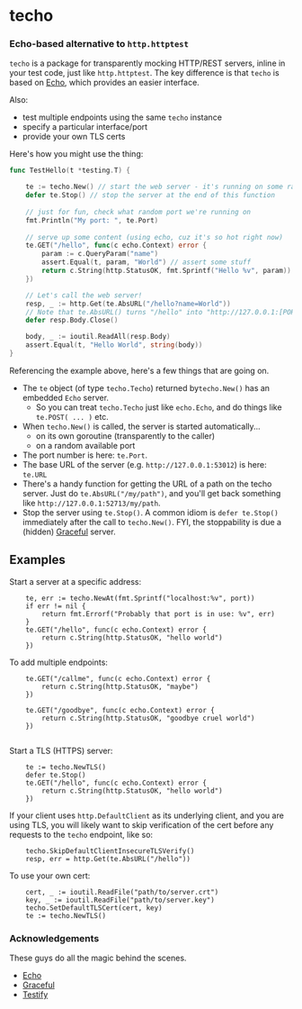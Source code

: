 # techo

### Echo-based alternative to `http.httptest`

`techo` is a package for transparently mocking HTTP/REST servers, inline in your
test code, just like `http.httptest`. The key difference is that `techo` is based
on [Echo](https://github.com/labstack/echo), which provides an easier interface.

Also:
- test multiple endpoints using the same `techo` instance
- specify a particular interface/port
- provide your own TLS certs

Here's how you might use the thing:

```go
func TestHello(t *testing.T) {

	te := techo.New() // start the web server - it's running on some random port now
	defer te.Stop() // stop the server at the end of this function
	
	// just for fun, check what random port we're running on
	fmt.Println("My port: ", te.Port)
	
	// serve up some content (using echo, cuz it's so hot right now)
	te.GET("/hello", func(c echo.Context) error {
		param := c.QueryParam("name")
		assert.Equal(t, param, "World") // assert some stuff
		return c.String(http.StatusOK, fmt.Sprintf("Hello %v", param))
	})

    // Let's call the web server!
	resp, _ := http.Get(te.AbsURL("/hello?name=World"))
	// Note that te.AbsURL() turns "/hello" into "http://127.0.0.1:[PORT]/hello"
	defer resp.Body.Close()

	body, _ := ioutil.ReadAll(resp.Body)
	assert.Equal(t, "Hello World", string(body))
}
```


Referencing the example above, here's a few things that are going on.

- The `te` object (of type `techo.Techo`) returned by`techo.New()` has an embedded `Echo` server.
    - So you can treat `techo.Techo` just like `echo.Echo`, and do things like `te.POST( ... )` etc.
- When `techo.New()` is called, the server is started automatically...
    - on its own goroutine (transparently to the caller)
    - on a random available port
- The port number is here: `te.Port`.
- The base URL of the server (e.g. `http://127.0.0.1:53012`) is here: `te.URL`
- There's a handy function for getting the URL of a path on the techo server. Just do `te.AbsURL("/my/path")`, and you'll get back something like `http://127.0.0.1:52713/my/path`.
- Stop the server using `te.Stop()`. A common idiom is `defer te.Stop()` immediately after the call to `techo.New()`. FYI, the stoppability is due a (hidden) [Graceful](https://github.com/tylerb/graceful) server.


## Examples

Start a server at a specific address:

```
	te, err := techo.NewAt(fmt.Sprintf("localhost:%v", port))
	if err != nil {
		return fmt.Errorf("Probably that port is in use: %v", err)
	}
	te.GET("/hello", func(c echo.Context) error {
		return c.String(http.StatusOK, "hello world")
	})
```

To add multiple endpoints:

```
	te.GET("/callme", func(c echo.Context) error {
		return c.String(http.StatusOK, "maybe")
	})

	te.GET("/goodbye", func(c echo.Context) error {
		return c.String(http.StatusOK, "goodbye cruel world")
	})
	
```

Start a TLS (HTTPS) server:

```
	te := techo.NewTLS()
	defer te.Stop()
	te.GET("/hello", func(c echo.Context) error {
		return c.String(http.StatusOK, "hello world")
	})
```

If your client uses  `http.DefaultClient` as its underlying client, and you are
using TLS, you will likely want to skip verification of the cert before any
requests to the `techo` endpoint, like so:

```
	techo.SkipDefaultClientInsecureTLSVerify()
	resp, err = http.Get(te.AbsURL("/hello"))
```

To use your own cert:
```
	cert, _ := ioutil.ReadFile("path/to/server.crt")
	key, _ := ioutil.ReadFile("path/to/server.key")
	techo.SetDefaultTLSCert(cert, key)
	te := techo.NewTLS()
```




### Acknowledgements

These guys do all the magic behind the scenes.

* [Echo](https://github.com/labstack/echo)
* [Graceful](https://github.com/tylerb/graceful)
* [Testify](https://github.com/stretchr/testify)